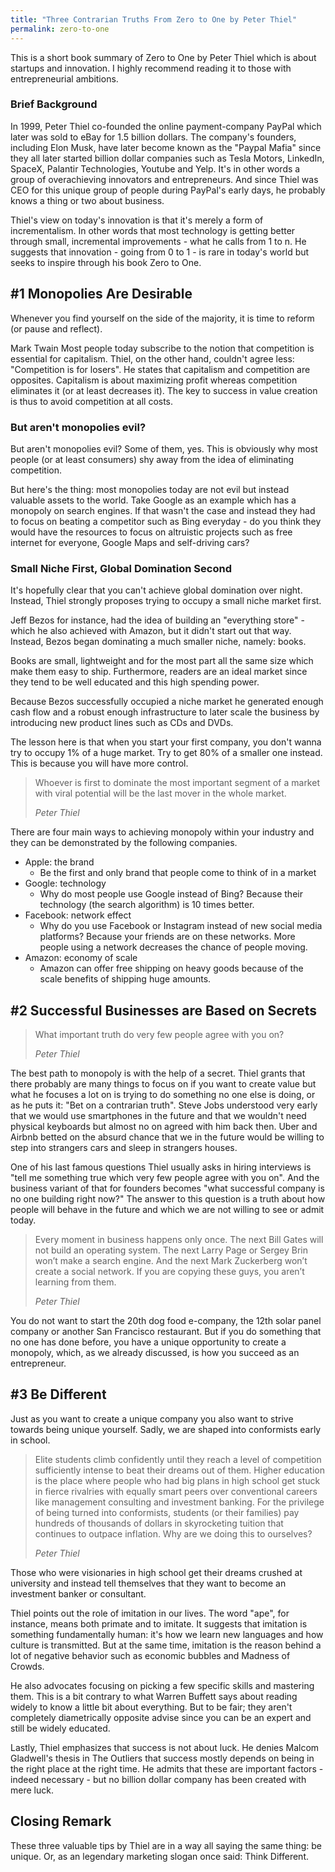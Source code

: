 ```yaml
---
title: "Three Contrarian Truths From Zero to One by Peter Thiel"
permalink: zero-to-one
---
```


This is a short book summary of Zero to One by Peter Thiel which is about startups and innovation. I highly recommend reading it to those with entrepreneurial ambitions.

### Brief Background

In 1999, Peter Thiel co-founded the online payment-company 
PayPal which later was sold to eBay for 1.5 billion dollars. The company's founders, including Elon Musk, have later become known as the "Paypal Mafia" since they all later started billion dollar companies such as Tesla Motors, LinkedIn, SpaceX, Palantir Technologies, Youtube and Yelp. It's in other words a group of overachieving innovators and entrepreneurs. And since Thiel was CEO for this unique group of people during PayPal's early days, he probably knows a thing or two about business.

Thiel's view on today's innovation is that it's merely a form of incrementalism. In other words that most technology is getting better through small, incremental improvements - what he calls from 1 to n. He suggests that innovation - going from 0 to 1 - is rare in today's world but seeks to inspire through his book Zero to One.

## #1 Monopolies Are Desirable

Whenever you find yourself on the side of the majority, it is time to reform (or pause and reflect).

Mark Twain
Most people today subscribe to the notion that competition is essential for capitalism. Thiel, on the other hand, couldn't agree less: "Competition is for losers". He states that capitalism and competition are opposites. Capitalism is about maximizing profit whereas competition eliminates it (or at least decreases it). The key to success in value creation is thus to avoid competition at all costs.

### But aren't monopolies evil?

But aren't monopolies evil? Some of them, yes. This is obviously why most people (or at least consumers) shy away from the idea of eliminating competition.

But here's the thing: most monopolies today are not evil but instead valuable assets to the world. Take Google as an example which has a monopoly on search engines. If that wasn't the case and instead they had to focus on beating a competitor such as Bing everyday - do you think they would have the resources to focus on altruistic projects such as free internet for everyone, Google Maps and self-driving cars?

### Small Niche First, Global Domination Second

It's hopefully clear that you can't achieve global domination over night. Instead, Thiel strongly proposes trying to occupy a small niche market first.

Jeff Bezos for instance, had the idea of building an "everything store" - which he also achieved with Amazon, but it didn't start out that way. Instead, Bezos began dominating a much smaller niche, namely: books.

Books are small, lightweight and for the most part all the same size which make them easy to ship. Furthermore, readers are an ideal market since they tend to be well educated and this high spending power.

Because Bezos successfully occupied a niche market he generated enough cash flow and a robust enough infrastructure to later scale the business by introducing new product lines such as CDs and DVDs.

The lesson here is that when you start your first company, you don't wanna try to occupy 1% of a huge market. Try to get 80% of a smaller one instead. This is because you will have more control.

> Whoever is first to dominate the most important segment of a market with viral potential will be the last mover in the whole market.
> 
> <cite>Peter Thiel</cite>

There are four main ways to achieving monopoly within your industry and they can be demonstrated by the following companies.

* Apple: the brand
    * Be the first and only brand that people come to think of in a market
* Google: technology
    * Why do most people use Google instead of Bing? Because their technology (the search algorithm) is 10 times better.
* Facebook: network effect
    * Why do you use Facebook or Instagram instead of new social media platforms? Because your friends are on these networks. More people using a network decreases the chance of people moving.
* Amazon: economy of scale
    * Amazon can offer free shipping on heavy goods because of the scale benefits of shipping huge amounts.

## #2 Successful Businesses are Based on Secrets

> What important truth do very few people agree with you on?
> 
> <cite>Peter Thiel</cite>

The best path to monopoly is with the help of a secret. Thiel grants that there probably are many things to focus on if you want to create value but what he focuses a lot on is trying to do something no one else is doing, or as he puts it: "Bet on a contrarian truth". Steve Jobs understood very early that we would use smartphones in the future and that we wouldn't need physical keyboards but almost no on agreed with him back then. Uber and Airbnb betted on the absurd chance that we in the future would be willing to step into strangers cars and sleep in strangers houses.

One of his last famous questions Thiel usually asks in hiring interviews is "tell me something true which very few people agree with you on". And the business variant of that for founders becomes "what successful company is no one building right now?" The answer to this question is a truth about how people will behave in the future and which we are not willing to see or admit today.

> Every moment in business happens only once. The next Bill Gates will not build an operating system. The next Larry Page or Sergey Brin won’t make a search engine. And the next Mark Zuckerberg won’t create a social network. If you are copying these guys, you aren’t learning from them.
> 
> <cite>Peter Thiel</cite>

You do not want to start the 20th dog food e-company, the 12th solar panel company or another San Francisco restaurant. But if you do something that no one has done before, you have a unique opportunity to create a monopoly, which, as we already discussed, is how you succeed as an entrepreneur.

## #3 Be Different

Just as you want to create a unique company you also want to strive towards being unique yourself. Sadly, we are shaped into conformists early in school.

> Elite students climb confidently until they reach a level of competition sufficiently intense to beat their dreams out of them. Higher education is the place where people who had big plans in high school get stuck in fierce rivalries with equally smart peers over conventional careers like management consulting and investment banking. For the privilege of being turned into conformists, students (or their families) pay hundreds of thousands of dollars in skyrocketing tuition that continues to outpace inflation. Why are we doing this to ourselves?
> 
> <cite>Peter Thiel</cite>

Those who were visionaries in high school get their dreams crushed at university and instead tell themselves that they want to become an investment banker or consultant.

Thiel points out the role of imitation in our lives. The word "ape", for instance, means both primate and to imitate. It suggests that imitation is something fundamentally human: it's how we learn new languages and how culture is transmitted. But at the same time, imitation is the reason behind a lot of negative behavior such as economic bubbles and Madness of Crowds.

He also advocates focusing on picking a few specific skills and mastering them. This is a bit contrary to what Warren Buffett says about reading widely to know a little bit about everything. But to be fair; they aren't completely diametrically opposite advise since you can be an expert and still be widely educated.

Lastly, Thiel emphasizes that success is not about luck. He denies Malcom Gladwell's thesis in The Outliers that success mostly depends on being in the right place at the right time. He admits that these are important factors - indeed necessary - but no billion dollar company has been created with mere luck.

## Closing Remark

These three valuable tips by Thiel are in a way all saying the same thing: be unique. Or, as an legendary marketing slogan once said: Think Different.

